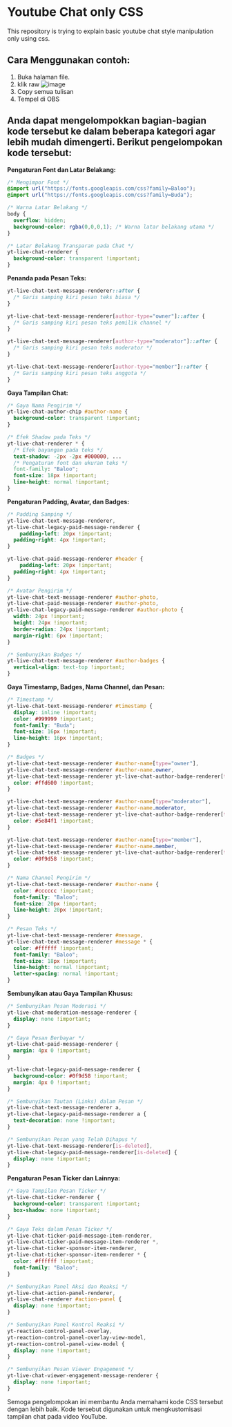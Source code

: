# Youtube Chat only CSS
This repository is trying to explain basic youtube chat style manipulation only using css.

## Cara Menggunakan contoh:
  1. Buka halaman file.
  2. klik raw
     ![image](https://github.com/miftahers/youtube-chat-css/assets/82572402/ec774c40-079c-4685-b712-648ad216d929)
  3. Copy semua tulisan
  4. Tempel di OBS

## Anda dapat mengelompokkan bagian-bagian kode tersebut ke dalam beberapa kategori agar lebih mudah dimengerti. Berikut pengelompokan kode tersebut:

**Pengaturan Font dan Latar Belakang:**
```css
/* Mengimpor Font */
@import url("https://fonts.googleapis.com/css?family=Baloo");
@import url("https://fonts.googleapis.com/css?family=Buda");

/* Warna Latar Belakang */
body {
  overflow: hidden;
  background-color: rgba(0,0,0,1); /* Warna latar belakang utama */
}

/* Latar Belakang Transparan pada Chat */
yt-live-chat-renderer {
  background-color: transparent !important;
}
```

**Penanda pada Pesan Teks:**
```css
yt-live-chat-text-message-renderer::after {
  /* Garis samping kiri pesan teks biasa */
}

yt-live-chat-text-message-renderer[author-type="owner"]::after {
  /* Garis samping kiri pesan teks pemilik channel */
}

yt-live-chat-text-message-renderer[author-type="moderator"]::after {
  /* Garis samping kiri pesan teks moderator */
}

yt-live-chat-text-message-renderer[author-type="member"]::after {
  /* Garis samping kiri pesan teks anggota */
}
```

**Gaya Tampilan Chat:**
```css
/* Gaya Nama Pengirim */
yt-live-chat-author-chip #author-name {
  background-color: transparent !important;
}

/* Efek Shadow pada Teks */
yt-live-chat-renderer * {
  /* Efek bayangan pada teks */
  text-shadow: -2px -2px #000000, ...
  /* Pengaturan font dan ukuran teks */
  font-family: "Baloo";
  font-size: 18px !important;
  line-height: normal !important;
}
```

**Pengaturan Padding, Avatar, dan Badges:**
```css
/* Padding Samping */
yt-live-chat-text-message-renderer,
yt-live-chat-legacy-paid-message-renderer {
    padding-left: 20px !important;
  padding-right: 4px !important;
}

yt-live-chat-paid-message-renderer #header {
    padding-left: 20px !important;
  padding-right: 4px !important;
}

/* Avatar Pengirim */
yt-live-chat-text-message-renderer #author-photo,
yt-live-chat-paid-message-renderer #author-photo,
yt-live-chat-legacy-paid-message-renderer #author-photo {
  width: 24px !important;
  height: 24px !important;
  border-radius: 24px !important;
  margin-right: 6px !important;
}

/* Sembunyikan Badges */
yt-live-chat-text-message-renderer #author-badges {
  vertical-align: text-top !important;
}
```

**Gaya Timestamp, Badges, Nama Channel, dan Pesan:**
```css
/* Timestamp */
yt-live-chat-text-message-renderer #timestamp {
  display: inline !important;
  color: #999999 !important;
  font-family: "Buda";
  font-size: 16px !important;
  line-height: 16px !important;
}

/* Badges */
yt-live-chat-text-message-renderer #author-name[type="owner"],
yt-live-chat-text-message-renderer #author-name.owner,
yt-live-chat-text-message-renderer yt-live-chat-author-badge-renderer[type="owner"] {
  color: #ffd600 !important;
}

yt-live-chat-text-message-renderer #author-name[type="moderator"],
yt-live-chat-text-message-renderer #author-name.moderator,
yt-live-chat-text-message-renderer yt-live-chat-author-badge-renderer[type="moderator"] {
  color: #5e84f1 !important;
}

yt-live-chat-text-message-renderer #author-name[type="member"],
yt-live-chat-text-message-renderer #author-name.member,
yt-live-chat-text-message-renderer yt-live-chat-author-badge-renderer[type="member"] {
  color: #0f9d58 !important;
}

/* Nama Channel Pengirim */
yt-live-chat-text-message-renderer #author-name {
  color: #cccccc !important;
  font-family: "Baloo";
  font-size: 20px !important;
  line-height: 20px !important;
}

/* Pesan Teks */
yt-live-chat-text-message-renderer #message,
yt-live-chat-text-message-renderer #message * {
  color: #ffffff !important;
  font-family: "Baloo";
  font-size: 18px !important;
  line-height: normal !important;
  letter-spacing: normal !important;
}
```

**Sembunyikan atau Gaya Tampilan Khusus:**
```css
/* Sembunyikan Pesan Moderasi */
yt-live-chat-moderation-message-renderer {
  display: none !important;
}

/* Gaya Pesan Berbayar */
yt-live-chat-paid-message-renderer {
  margin: 4px 0 !important;
}

yt-live-chat-legacy-paid-message-renderer {
  background-color: #0f9d58 !important;
  margin: 4px 0 !important;
}

/* Sembunyikan Tautan (Links) dalam Pesan */
yt-live-chat-text-message-renderer a,
yt-live-chat-legacy-paid-message-renderer a {
  text-decoration: none !important;
}

/* Sembunyikan Pesan yang Telah Dihapus */
yt-live-chat-text-message-renderer[is-deleted],
yt-live-chat-legacy-paid-message-renderer[is-deleted] {
  display: none !important;
}
```

**Pengaturan Pesan Ticker dan Lainnya:**
```css
/* Gaya Tampilan Pesan Ticker */
yt-live-chat-ticker-renderer {
  background-color: transparent !important;
  box-shadow: none !important;
}

/* Gaya Teks dalam Pesan Ticker */
yt-live-chat-ticker-paid-message-item-renderer,
yt-live-chat-ticker-paid-message-item-renderer *,
yt-live-chat-ticker-sponsor-item-renderer,
yt-live-chat-ticker-sponsor-item-renderer * {
  color: #ffffff !important;
  font-family: "Baloo";
}

/* Sembunyikan Panel Aksi dan Reaksi */
yt-live-chat-action-panel-renderer, 
yt-live-chat-renderer #action-panel {
  display: none !important;
}

/* Sembunyikan Panel Kontrol Reaksi */
yt-reaction-control-panel-overlay,
yt-reaction-control-panel-overlay-view-model,
yt-reaction-control-panel-view-model {
  display: none !important;
}

/* Sembunyikan Pesan Viewer Engagement */
yt-live-chat-viewer-engagement-message-renderer {
  display: none !important;
}
```

Semoga pengelompokan ini membantu Anda memahami kode CSS tersebut dengan lebih baik. Kode tersebut digunakan untuk mengkustomisasi tampilan chat pada video YouTube.
